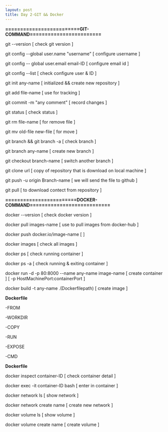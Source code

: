 ```yaml
---
layout: post
title: Day 2-GIT && Docker
---
```


**=========================GIT-COMMAND========================**

git --version [ check git version ]

git config --global user.name "username" [ configure username ]

git config -- global user.email email-ID [ configure email id ]

git config --list [ check configure user & ID ]

git init any-name [ initialized && create new repository ]

git add file-name [ use for tracking ]

git commit -m "any comment" [ record changes ]

git status [ check status ]

git rm file-name [ for remove file ]

git mv old-file new-file [ for move ]

git branch && git branch -a [ check branch ]

git branch any-name [ create new branch ]

git checkout branch-name [ switch another branch ]

git clone url [ copy of repository that is download on local machine ]

git push -u origin Branch-name [ we will send the file to github ]

git pull [ to download contect from repository ]

**========================DOCKER-COMMAND===========================**

docker --version [ check docker version ]

docker pull images-name [ use to pull images from docker-hub ]

docker push docker.io/image-name [ ]

docker images [ check all images ]

docker ps [ check running container ]

docker ps -a [ check running & exiting container ]

docker run -d -p 80:8000 --name any-name image-name [ create container ] [ -p HostMachinePort:containerPort  ]

docker build -t any-name .(Dockerfilepath) [ create image ]

**Dockerfile**

-FROM

-WORKDIR

-COPY

-RUN

-EXPOSE

-CMD

**Dockerfile**


docker inspect container-ID [ check container detail ]

docker exec -it container-ID bash [ enter in container ]

docker network ls [ show network ]

docker network create name [ create new network ]

docker volume ls [ show volume ]

docker volume create name [ create volume ]

 


 
